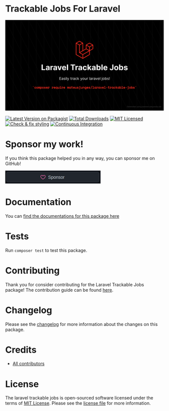 # Trackable Jobs For Laravel
![Trackable jobs for laravel](art/readme.png)

[![Latest Version on Packagist](https://img.shields.io/packagist/v/mateusjunges/laravel-trackable-jobs.svg?style=flat)](https://packagist.org/packages/mateusjunges/laravel-trackable-jobs)
[![Total Downloads](https://img.shields.io/packagist/dt/mateusjunges/laravel-trackable-jobs.svg?style=flat)](https://packagist.org/packages/mateusjunges/laravel-trackable-jobs)
[![MIT Licensed](https://img.shields.io/badge/license-MIT-brightgreen.svg?style=flat)](LICENSE.md)
[![Check & fix styling](https://github.com/mateusjunges/trackable-jobs-for-laravel/actions/workflows/php-cs-fixer.yml/badge.svg)](https://github.com/mateusjunges/trackable-jobs-for-laravel/actions/workflows/php-cs-fixer.yml)
[![Continuous Integration](https://github.com/mateusjunges/trackable-jobs-for-laravel/actions/workflows/run-tests.yml/badge.svg)](https://github.com/mateusjunges/trackable-jobs-for-laravel/actions/workflows/run-tests.yml)

# Sponsor my work!
If you think this package helped you in any way, you can sponsor me on GitHub!

[![Sponsor Me](art/sponsor.png)](https://github.com/sponsors/mateusjunges)

# Documentation
You can [find the documentations for this package here](https://junges.dev/documentation/trackable-jobs-for-laravel)

# Tests
Run `composer test` to test this package.

# Contributing
Thank you for consider contributing for the Laravel Trackable Jobs package! The contribution guide can
be found [here][contributing].

# Changelog
Please see the [changelog][changelog] for more information about the changes on this package.

# Credits
- [All contributors][contributors]

# License
The laravel trackable jobs is open-sourced software licensed under the terms of [MIT License][mit]. Please see the [license file][license] for more information.

[contributing]: CONTRIBUTING.md
[changelog]: CHANGELOG.md
[mit]: https://opensource.org/licenses/MIT
[license]: LICENSE
[contributors]: https://github.com/mateusjunges/trackable-jobs-for-laravel/graphs/contributors
